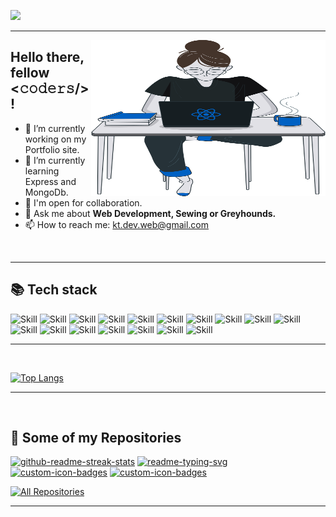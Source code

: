 <!--
**KrisztaT/KrisztaT** is a ✨ _special_ ✨ repository because its `README.md` (this file) appears on your GitHub profile.

Here are some ideas to get you started:

- 🔭 I’m currently working on ...
- 🌱 I’m currently learning ...
- 👯 I’m looking to collaborate on ...
- 🤔 I’m looking for help with ...
- 💬 Ask me about ...
- 📫 How to reach me: ...
- 😄 Pronouns: ...
- ⚡ Fun fact: ...
-->

![](https://readme-typing-svg.herokuapp.com?font=Montserrat&color=3EA9F5&lines=Hi,+my+name+is+Kriszta!;I'm+a+Full+Stack+Web+Developer;Feel+free+to+reach+out;Let's+create+something+amazing!)

<hr />


<img align="right" alt="SVG" src="./readme.svg" height="250" width="375" />

## Hello there, fellow <𝚌𝚘𝚍𝚎𝚛𝚜/>!

- 🔭 I’m currently working on my Portfolio site.
- 🌱 I’m currently learning Express and MongoDb.
- 👯 I'm open for collaboration.
- 💬 Ask me about **Web Development, Sewing or Greyhounds.**
- 📫 How to reach me: <a href="mailto:kt.dev.web@gmail.com">kt.dev.web@gmail.com</a>

<br>
<hr />

## 📚 Tech stack

![Skill](https://img.shields.io/badge/React-20232A?style=for-the-badge&logo=react&logoColor=61DAFB)
![Skill](https://img.shields.io/badge/Express.js-000000?style=for-the-badge&logo=express&logoColor=white)
![Skill](https://img.shields.io/badge/MongoDB-19a86d?style=for-the-badge&logo=MongoDB&logoColor=white)
![Skill](https://img.shields.io/badge/Node.js-43853D?style=for-the-badge&logo=node.js&logoColor=white)
![Skill](https://img.shields.io/badge/HTML5-E34F26?style=for-the-badge&logo=html5&logoColor=white)
![Skill](https://img.shields.io/badge/CSS3-1572B6?style=for-the-badge&logo=css3&logoColor=white)
![Skill](https://img.shields.io/badge/Sass-CC6699?style=for-the-badge&logo=sass&logoColor=white)
![Skill](https://img.shields.io/badge/Bootstrap-563D7C?style=for-the-badge&logo=bootstrap&logoColor=white)
![Skill](https://img.shields.io/badge/JavaScript-323330?style=for-the-badge&logo=javascript&logoColor=F7DF1E)
![Skill](https://img.shields.io/badge/Python-e0ed4c?style=for-the-badge&logo=python&logoColor=black)
![Skill](https://img.shields.io/badge/Flask-ffffff?style=for-the-badge&logo=flask&logoColor=black)
![Skill](https://img.shields.io/badge/npm-CB3837?style=for-the-badge&logo=npm&logoColor=white)
![Skill](https://img.shields.io/badge/Markdown-000000?style=for-the-badge&logo=markdown&logoColor=white)
![Skill](https://img.shields.io/badge/Netlify-00C7B7?style=for-the-badge&logo=netlify&logoColor=white)
![Skill](https://img.shields.io/badge/Git-F05032?style=for-the-badge&logo=git&logoColor=white)
![Skill](https://img.shields.io/badge/Postman-FF6C37?style=for-the-badge&logo=Postman&logoColor=white)
![Skill](https://img.shields.io/badge/Visual_Studio_Code-0078D4?style=for-the-badge&logo=visual%20studio%20code&logoColor=white)


<hr />
<br>


[![Top Langs](https://github-readme-stats.vercel.app/api/top-langs/?username=KrisztaT&layout=compact&show_icons=true&theme=react&bg_color=20232a&hide_border=true)](https://github.com/KrisztaT)


<hr />
<br>


## 📘 Some of my Repositories

<p align="left">
  <a href="https://github.com/KrisztaT/react-todo-list"><img width="278" src="https://denvercoder1-github-readme-stats.vercel.app/api/pin/?username=KrisztaT&repo=react-todo-list&theme=react&bg_color=20232a&title_color=61D9FA&icon_color=F8D866&hide_border=true&show_icons=false" alt="github-readme-streak-stats"></a>
  <a href="https://github.com/KrisztaT/github-profile-react"><img width="278" src="https://denvercoder1-github-readme-stats.vercel.app/api/pin/?username=KrisztaT&repo=github-profile-react&hide_border=true&bg_color=20232a&title_color=61D9FA&icon_color=F8D866&theme=react&show_icons=false" alt="readme-typing-svg"></a>
  <a href="https://github.com/KrisztaT/Battleship"><img width="278" src="https://denvercoder1-github-readme-stats.vercel.app/api/pin?username=KrisztaT&repo=Battleship&theme=react&bg_color=20232a&title_color=61D9FA&icon_color=F8D866&hide_border=true&show_icons=false" alt="custom-icon-badges"></a>
  <a href="https://github.com/KrisztaT/battleship-lite"><img width="278" src="https://denvercoder1-github-readme-stats.vercel.app/api/pin?username=KrisztaT&repo=battleship-lite&theme=react&bg_color=20232a&title_color=61D9FA&icon_color=F8D866&hide_border=true&show_icons=false" alt="custom-icon-badges"></a>
</p>
<p align="left">
  <a href="https://github.com/KrisztaT?tab=repositories&sort=stargazers"><img alt="All Repositories" title="All Repositories" src="https://custom-icon-badges.herokuapp.com/badge/-All%20Repos-2962FF?style=for-the-badge&logoColor=white&logo=repo"/></a>
</p>
<hr />